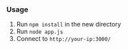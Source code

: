 
### Usage

1. Run `npm install` in the new directory
2. Run `node app.js`
3. Connect to `http://your-ip:3000/`
